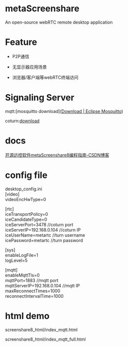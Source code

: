 # metaScreenshare

An open-source webRTC remote desktop application

# Feature

- P2P通信

- 无显示器应用场景

- 浏览器/客户端等webRTC终端访问

# Signaling Server

mqtt:[mosquitto download]([Download | Eclipse Mosquitto](https://mosquitto.org/download/))

coturn:[download](https://github.com/coturn/coturn)

# docs

[开源远控软件metaScreenshare8编程指南-CSDN博客](https://blog.csdn.net/m0_56595685/article/details/147259162)

# config file

desktop_config.ini   
[video]  
videoEncHwType=0  

[rtc]  
iceTransportPolicy=0  
iceCandidateType=0  
iceServerPort=3478  //coturn port  
iceServerIP=192.168.0.104 //coturn IP  
iceUserName=metartc //turn username  
icePassword=metartc //turn password  

[sys]  
enableLogFile=1  
logLevel=5  

[mqtt]  
enableMqttTls=0  
mqttPort=1883 //mqtt port  
mqttServerIP=192.168.0.104 //mqtt IP  
maxReconnectTimes=1000  
reconnectIntervalTime=1000  

# html demo

screenshare8_html/index_mqtt.html

screenshare8_html/index_mqtt_full.html

